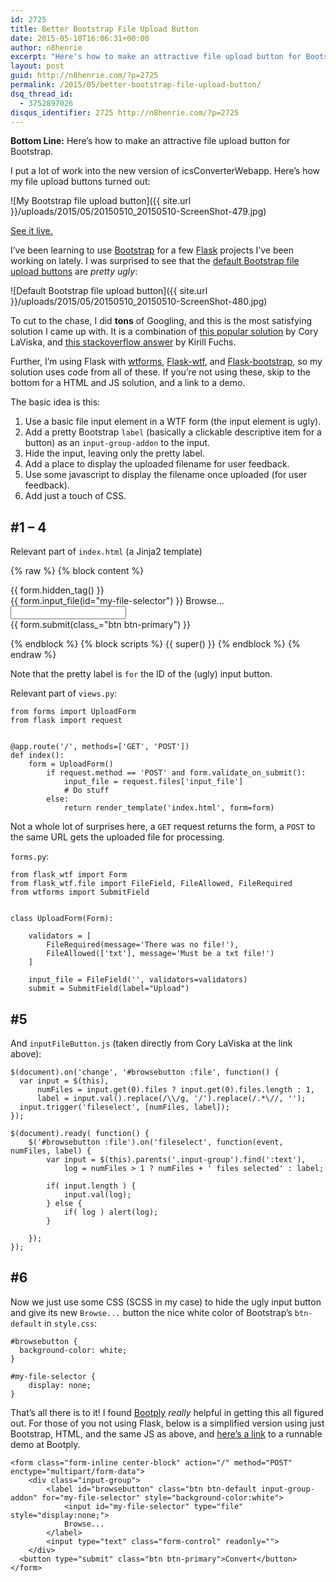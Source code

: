```yaml
---
id: 2725
title: Better Bootstrap File Upload Button
date: 2015-05-10T16:06:31+00:00
author: n8henrie
excerpt: "Here's how to make an attractive file upload button for Bootstrap."
layout: post
guid: http://n8henrie.com/?p=2725
permalink: /2015/05/better-bootstrap-file-upload-button/
dsq_thread_id:
  - 3752897026
disqus_identifier: 2725 http://n8henrie.com/?p=2725
---
```

**Bottom Line:** Here&#8217;s how to make an attractive file upload button for Bootstrap.<!--more-->

I put a lot of work into the new version of icsConverterWebapp. Here&#8217;s how my file upload buttons turned out:


![My Bootstrap file upload button]({{ site.url }}/uploads/2015/05/20150510_20150510-ScreenShot-479.jpg)

[See it live.](http://icw.n8henrie.com)

I&#8217;ve been learning to use <a href="http://getbootstrap.com/" target="_blank">Bootstrap</a> for a few <a href="http://flask.pocoo.org/" target="_blank">Flask</a> projects I&#8217;ve been working on lately. I was surprised to see that the <a href="http://getbootstrap.com/css/#forms" target="_blank">default Bootstrap file upload buttons</a> are _pretty ugly_:


![Default Bootstrap file upload button]({{ site.url }}/uploads/2015/05/20150510_20150510-ScreenShot-480.jpg)

To cut to the chase, I did **tons** of Googling, and this is the most satisfying solution I came up with. It is a combination of <a href="http://www.abeautifulsite.net/whipping-file-inputs-into-shape-with-bootstrap-3" target="_blank">this popular solution</a> by Cory LaViska, and <a href="http://stackoverflow.com/a/25053973/1588795" target="_blank">this stackoverflow answer</a> by Kirill Fuchs.

Further, I&#8217;m using Flask with <a href="https://github.com/wtforms/wtforms" target="_blank">wtforms</a>, <a href="https://flask-wtf.readthedocs.org/" target="_blank">Flask-wtf</a>, and <a href="http://pythonhosted.org/Flask-Bootstrap/" target="_blank" title="Flask-Bootstrap — Flask-Bootstrap 3.3.4.1 documentation">Flask-bootstrap</a>, so my solution uses code from all of these. If you&#8217;re not using these, skip to the bottom for a HTML and JS solution, and a link to a demo.

The basic idea is this:

  1. Use a basic file input element in a WTF form (the input element is ugly).
  2. Add a pretty Bootstrap `label` (basically a clickable descriptive item for a button) as an `input-group-addon` to the input.
  3. Hide the input, leaving only the pretty label.
  4. Add a place to display the uploaded filename for user feedback.
  5. Use some javascript to display the filename once uploaded (for user feedback).
  6. Add just a touch of CSS.

## #1 &#8211; 4

Relevant part of `index.html` (a Jinja2 template)

{% raw %}
    {% block content %}
    <div class="row">
        <form class="form-inline center-block" action="/" method="POST" enctype="multipart/form-data">
            {{ form.hidden_tag() }}
            <div class="input-group">
                <label id="browsebutton" class="btn btn-default input-group-addon" for="my-file-selector">
                    {{ form.input_file(id="my-file-selector") }}
                    Browse...
                </label>
                <input type="text" class="form-control" readonly>
            </div>
            {{ form.submit(class_="btn btn-primary") }}         
        </form>
    </div>
    {% endblock %}
    {% block scripts %}
    {{ super() }}
    <script src="{{ url_for('.static', filename='js/inputFileButton.js') }}" ></script>
    {% endblock %}
{% endraw %}

Note that the pretty label is `for` the ID of the (ugly) input button.

Relevant part of `views.py`:

<pre><code class="python">from forms import UploadForm
from flask import request


@app.route('/', methods=['GET', 'POST'])
def index():
    form = UploadForm()
        if request.method == 'POST' and form.validate_on_submit():
            input_file = request.files['input_file']
            # Do stuff
        else:
            return render_template('index.html', form=form)
</code></pre>

Not a whole lot of surprises here, a `GET` request returns the form, a `POST` to the same URL gets the uploaded file for processing.

`forms.py`:

<pre><code class="python">from flask_wtf import Form
from flask_wtf.file import FileField, FileAllowed, FileRequired
from wtforms import SubmitField


class UploadForm(Form):

    validators = [
        FileRequired(message='There was no file!'),
        FileAllowed(['txt'], message='Must be a txt file!')
    ]

    input_file = FileField('', validators=validators)
    submit = SubmitField(label="Upload")
</code></pre>

## #5

And `inputFileButton.js` (taken directly from Cory LaViska at the link above):

<pre><code class="javascript">$(document).on('change', '#browsebutton :file', function() {
  var input = $(this),
      numFiles = input.get(0).files ? input.get(0).files.length : 1,
      label = input.val().replace(/\\/g, '/').replace(/.*\//, '');
  input.trigger('fileselect', [numFiles, label]);
});

$(document).ready( function() {
    $('#browsebutton :file').on('fileselect', function(event, numFiles, label) {
        var input = $(this).parents('.input-group').find(':text'),
            log = numFiles &gt; 1 ? numFiles + ' files selected' : label;

        if( input.length ) {
            input.val(log);
        } else {
            if( log ) alert(log);
        }

    });
});
</code></pre>

## #6

Now we just use some CSS (SCSS in my case) to hide the ugly input button and give its new `Browse...` button the nice white color of Bootstrap&#8217;s `btn-default` in `style.css`:

<pre><code class="CSS">#browsebutton {
  background-color: white;
}

#my-file-selector {
    display: none;
}
</code></pre>

That&#8217;s all there is to it! I found <a href="http://www.bootply.com/" target="_blank">Bootply</a> _really_ helpful in getting this all figured out. For those of you not using Flask, below is a simplified version using just Bootstrap, HTML, and the same JS as above, and <a href="http://www.bootply.com/gLB1lB2Ad8" target="_blank">here&#8217;s a link</a> to a runnable demo at Bootply.

<pre><code class="html">&lt;form class="form-inline center-block" action="/" method="POST" enctype="multipart/form-data"&gt;
    &lt;div class="input-group"&gt;
        &lt;label id="browsebutton" class="btn btn-default input-group-addon" for="my-file-selector" style="background-color:white"&gt;
            &lt;input id="my-file-selector" type="file" style="display:none;"&gt;
            Browse...
        &lt;/label&gt;
        &lt;input type="text" class="form-control" readonly=""&gt;
    &lt;/div&gt;
  &lt;button type="submit" class="btn btn-primary"&gt;Convert&lt;/button&gt;
&lt;/form&gt;
</code></pre>

